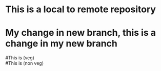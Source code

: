 # This is a local to remote repository
# My change in new branch, this is a change in my new branch
#This is (veg)
<br>
#This is (non veg)

